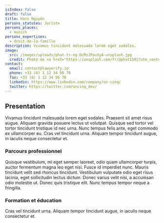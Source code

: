 ```yaml
---
isIndex: false
draft: false
title: Hans Nguyen
persons_statutes: Juriste
persons_places:
  - munich
persons_expertises:
  - droit-de-la-famille
description: Vivamus tincidunt malesuada lorem eget sodales.
image:
  src: /images/uploads/phat-tr-ng-DcMzJPauVyA-unsplash.jpg
  credit: Photo de <a href="https://unsplash.com/fr/@phat1501?utm_content=creditCopyText&utm_medium=referral&utm_source=unsplash">Phát Trương</a> sur <a href="https://unsplash.com/fr/photos/homme-en-chemise-boutonnee-noire-DcMzJPauVyA?utm_content=creditCopyText&utm_medium=referral&utm_source=unsplash">Unsplash</a>
contact:
  email: contact@lawyerify.io
  phone: +33 (0) 1 12 34 56 78
  fax: +33 (0) 1 12 34 56 78
  linkedin: https://www.linkedin.com/company/un-cinq/
  twitter: https://twitter.com/uncinq_dev/
---
```

## Presentation 

Vivamus tincidunt malesuada lorem eget sodales. Praesent sit amet risus augue. Aliquam gravida posuere lectus ut volutpat. Quisque sed tortor vel tortor tincidunt tristique id nec urna. Nunc tempus felis ante, eget commodo ex ullamcorper eu. Cras vel tincidunt urna. Aliquam tempor tincidunt augue, in iaculis neque consectetur et.

### Parcours professionnel

Quisque vestibulum, mi eget semper laoreet, odio quam ullamcorper turpis, auctor fermentum magna leo eget nisi. Fusce id imperdiet nunc. Mauris tincidunt velit sed rhoncus tincidunt. Vestibulum vulputate odio eget risus lacinia, eget sollicitudin lectus dictum. Donec varius velit nisi, a accumsan odio molestie ut. Donec quis tristique elit. Nunc tempus tempor neque a fringilla.


### Formation et éducation

Cras vel tincidunt urna. Aliquam tempor tincidunt augue, in iaculis neque consectetur et.
